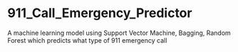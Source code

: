 # 911_Call_Emergency_Predictor
A machine learning model using Support Vector Machine, Bagging, Random Forest which predicts what type of 911 emergency call 
